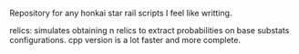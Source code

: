 Repository for any honkai star rail scripts I feel like writting.

relics:
simulates obtaining n relics to extract probabilities on base substats configurations.
cpp version is a lot faster and more complete.